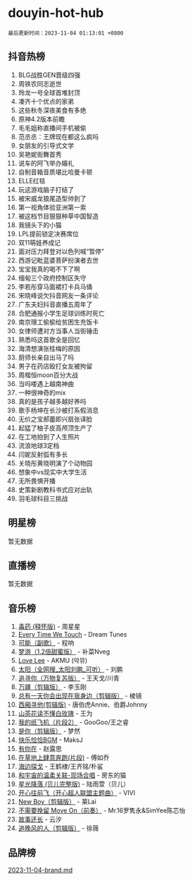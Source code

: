 # douyin-hot-hub

`最后更新时间：2023-11-04 01:13:01 +0800`

## 抖音热榜

1. BLG战胜GEN晋级四强
1. 周铁农同志逝世
1. 玲龙一号全球首堆封顶
1. 凑齐十个优点的家弟
1. 这些秋冬深夜美食有多绝
1. 原神4.2版本前瞻
1. 毛毛姐称直播间手机被偷
1. 范丞丞：王牌现在都这么疯吗
1. 女朋友的引导式文学
1. 吴艳妮街舞首秀
1. 说车的阿飞举办婚礼
1. 自制音箱音质堪比哈曼卡顿
1. ELLE红毯
1. 玩这游戏脑子打结了
1. 被宋威龙狼尾造型帅到了
1. 第一视角体验亚洲第一索
1. 被这档节目狠狠种草中国智造
1. 我镜头下的小猫
1. LPL提前锁定决赛席位
1. 双11萌娃养成记
1. 面对压力拜登对以色列喊“暂停”
1. 西游记毗蓝婆菩萨扮演者去世
1. 宝宝我真的喝不下了啊
1. 缅甸三个政府控制区失守
1. 李若彤穿马面裙打卡兵马俑
1. 宋晓峰说欠抖音网友一条评论
1. 广东夫妇抖音直播五周年了
1. 合肥通报小学生足球训练时死亡
1. 南京理工偷偷给贫困生充饭卡
1. 女律师遭对方当事人当街锤击
1. 熟悉吗这首歌全是回忆
1. 海清想演张桂梅的原因
1. 厨师长亲自出马了吗
1. 男子在药店殴打女友被拘留
1. 周楷恒moon百分大战
1. 当吗喽遇上越南神曲
1. 一种很神奇的mix
1. 真的是孩子越多越好养吗
1. 歌手杨坤在长沙被打系假消息
1. 无价之宝郝蕾即兴扇张译脸
1. 起猛了柚子皮高颅顶生产了
1. 在工地拍到了人生照片
1. 流浪地球3定档
1. 闫妮反射弧有多长
1. 关晓彤黄晓明演了个动物园
1. 想象中vs现实中大学生活
1. 无所畏惧开播
1. 史策新剧教科书式应对出轨
1. 羽毛球科目三挑战

## 明星榜

暂无数据

## 直播榜

暂无数据

## 音乐榜

1. [毒药 (释怀版)](https://sf3-cdn-tos.douyinstatic.com/obj/tos-cn-ve-2774/oYILMEAzspdZBIzy4frJNB8ZHPHWAhiwowd4Ad) - 周星星
1. [Every Time We Touch](https://sf6-cdn-tos.douyinstatic.com/obj/tos-cn-ve-2774/ogN6lUKQeBBfEVhIOMikG1CcJjugxk1tztZyhP) - Dream Tunes
1. [可能（副歌）](https://sf6-cdn-tos.douyinstatic.com/obj/tos-cn-ve-2774/cde1731888894259b333569393c2fb51) - 程响
1. [梦游（1.2倍甜蜜版）](https://sf6-cdn-tos.douyinstatic.com/obj/tos-cn-ve-2774/o4gyAUm8hwufoEABmwVIiQtHsFuGzAEEWtNMzo) - 补菜Nveg
1. [Love Lee](https://sf6-cdn-tos.douyinstatic.com/obj/tos-cn-ve-2774/o05GbkJGbCBTdDnMtB0fwOYgkeZp23vrWQDQBS) - AKMU (악뮤)
1. [太阳（全网搜_太阳刘鹏_可听）](https://sf6-cdn-tos.douyinstatic.com/obj/tos-cn-ve-2774/ogWbyIQnlBFImVbeDocRdCIYtBHlbJXgfZMvgz) - 刘鹏
1. [追寻你（万物复苏版）](https://sf3-cdn-tos.douyinstatic.com/obj/tos-cn-ve-2774/oYeAZJsbjIDit9APmBg8u6uDUQnHmoCf3gbo74) - 王天戈/川青
1. [万疆（剪辑版）](https://sf3-cdn-tos.douyinstatic.com/obj/tos-cn-ve-2774/ooG7oVgFlDTelKCjCsTTobQvbdtj1BBQXnfZd8) - 李玉刚
1. [总有一天你会出现在我身边（剪辑版）](https://sf3-cdn-tos.douyinstatic.com/obj/tos-cn-ve-2774/oMLsHwhWW7CYoAhoWB9EXUQIzNBsfAJxpAoxCU) - 棱镜
1. [西厢寻他(剪辑版)](https://sf3-cdn-tos.douyinstatic.com/obj/tos-cn-ve-2774/oUsAVfAQKlRNxEv5qxvIB8o5qmIWUcXbzJKJhw) - 唐伯虎Annie、伯爵Johnny
1. [山茶花读不懂白玫瑰](https://sf3-cdn-tos.douyinstatic.com/obj/tos-cn-ve-2774/osfn8B7DktrRHEPJgPCfDbw7QDQEkwC16BxZg9) - 王为
1. [我的纸飞机（片段2）](https://sf6-cdn-tos.douyinstatic.com/obj/tos-cn-ve-2774/oM2ZrKcg2CD5AeRB2gkeXOFB1IxAGJdZPazYHf) - GooGoo/王之睿
1. [是你（剪辑版）](https://sf6-cdn-tos.douyinstatic.com/obj/tos-cn-ve-2774/46019dae783c4c969944217fe1cfafc4) - 梦然
1. [快乐恰恰BGM](https://sf6-cdn-tos.douyinstatic.com/obj/tos-cn-ve-2774/07b173ca7d2f40f3ba0b97ac7fa3a44a) - MaksJ
1. [有你在](https://sf3-cdn-tos.douyinstatic.com/obj/tos-cn-ve-2774/o8zImmNsI8B0yfAW5FKAB1oBhkMAlIrwsZEi1V) - 赵露思
1. [在草地上肆意奔跑(片段)](https://sf3-cdn-tos.douyinstatic.com/obj/tos-cn-ve-2774/8831d494742f45dabdfa8adb8b817259) - 傅如乔
1. [海边探戈](https://sf6-cdn-tos.douyinstatic.com/obj/tos-cn-ve-2774/os9gE0VQCGqt6VQkZDyBBYvfSDY0QFe3vVmubn) - 王鹤棣/王齐铭/朴鲨
1. [和宇宙的温柔关联-现场合唱](https://sf6-cdn-tos.douyinstatic.com/obj/tos-cn-ve-2774/o0hONGDYQBgk0e5bqDeQOonVmncA6tC2nBwZLT) - 房东的猫
1. [星光降落 (贝儿完整版)](https://sf6-cdn-tos.douyinstatic.com/obj/tos-cn-ve-2774/okwB9hAwyAtsFFkFBzAX1hOOfQuIoMNs0W2Mwr) - 陆雨萱（贝儿）
1. [开心往前飞（开心超人联盟主题曲）](https://sf6-cdn-tos.douyinstatic.com/obj/tos-cn-ve-2774/9d8fb7c82cf1421fb93a9fe925275e0a) - VIVI
1. [New Boy（剪辑版）](https://sf3-cdn-tos.douyinstatic.com/obj/tos-cn-ve-2774/oAozkaGFcPxBerw7nBQfYf8z6CgCZAblDka2cl) - 莱Lai
1. [不需要挽留 Move On（前奏）](https://sf6-cdn-tos.douyinstatic.com/obj/tos-cn-ve-2774/ooCBhgCCkF4nExzQL9WZSUbitfA8IsDkgQIYhe) - Mr.16罗隽永&SimYee陈芯怡
1. [故事还长](https://sf3-cdn-tos.douyinstatic.com/obj/tos-cn-ve-2774/30a26758c8594f0ab81ac675c33ee2c5) - 云汐
1. [追晚风的人（剪辑版）](https://sf6-cdn-tos.douyinstatic.com/obj/tos-cn-ve-2774/560835060af84ac29cd5c12e2a98f7eb) - 徐薇

## 品牌榜

[2023-11-04-brand.md](2023-11-04-brand.md)
